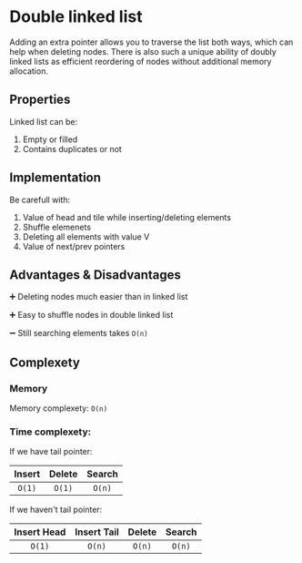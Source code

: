 # Double linked list

Adding an extra pointer allows you to traverse the list both ways, which can help when deleting nodes. 
There is also such a unique ability of doubly linked lists as efficient reordering of nodes without additional memory allocation.

## Properties

Linked list can be:
1) Empty or filled
2) Contains duplicates or not

## Implementation

Be carefull with:
1) Value of head and tile while inserting/deleting elements
2) Shuffle elemenets
3) Deleting all elements with value V 
4) Value of next/prev pointers

## Advantages & Disadvantages

:heavy_plus_sign: Deleting nodes much easier than in linked list

:heavy_plus_sign: Easy to shuffle nodes in double linked list


:heavy_minus_sign: Still searching elements takes `O(n)`

## Complexety 

### Memory
Memory complexety: `O(n)`

### Time complexety:
If we have tail pointer:

| Insert | Delete | Search |
|:------:|:------:|:------:|
|`O(1)`  | `O(1)` | `O(n)` |


If we haven't tail pointer:

| Insert Head | Insert Tail | Delete | Search |
|:-----------:|:-----------:|:------:|:------:|
| `O(1)`      |    `O(n)`   | `O(n)` | `O(n)` |
